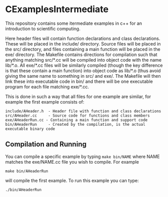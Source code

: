# CExamplesIntermediate

This repository contains some itermediate examples in c++ for an introduction to scientific computing.

Here header files will contain function declarations and class declarations.  These will be placed in the include/ directory.  Source files will be placed in the src/ directory, and files containing a main function will be placed in the exe/ directory.  The Makefile contains directions for compilation such that anything matching src/\*.cc will be compiled into object code with the name lib/\*.o.  All exe/\*.cc files will be similarly compiled (though the key difference is that these contain a main function) into object code as lib/\*.o (thus avoid giving the same name to something in src/ and exe/.  The Makefile will then link these into executable code in bin/ and there will be one executable program for each file matching exe/\*.cc.

This is done in such a way that all files for one example are similar, for example the first example consists of:
```
include/AHeader.h  - Header file with function and class declarations
src/AHeader.cc     - Source code for functions and class members
exe/AHeaderRun.cc - Containing a main function and support code
bin/AHeaderRun     - Created by the compilation, is the actual executable binary code
```

## Compilation and Running

You can compile a specific example by typing `make bin/NAME` where NAME matches the exe/NAME.cc file you wish to compile.  For example
```
make bin/AHeaderRun
```
will compile the first example.  To run this example you can type:
```
./bin/AHeaderRun
```
